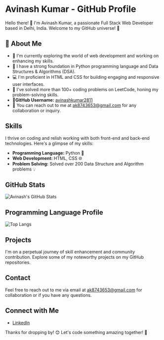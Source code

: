 # Avinash Kumar - GitHub Profile

Hello there! 👋 I'm Avinash Kumar, a passionate Full Stack Web Developer based in Delhi, India. Welcome to my GitHub universe! 🚀

## :rocket: About Me
- :telescope: I'm currently exploring the world of web development and working on enhancing my skills.
- :seedling: I have a strong foundation in Python programming language and Data Structures & Algorithms (DSA).
- :computer: I'm proficient in HTML and CSS for building engaging and responsive user interfaces.
- :brain: I've solved more than 100+ coding problems on LeetCode, honing my problem-solving skills.
- :telescope:**GitHub Username:** [avinashkumar2811](https://github.com/avinashkumar2811)
- :e-mail: You can reach out to me at [ak8743653@gmail.com](mailto:ak8743653@gmail.com) for any collaboration or inquiry.


## Skills

I thrive on coding and relish working with both front-end and back-end technologies. Here's a glimpse of my skills:

- **Programming Language:** Python 🐍
- **Web Development:** HTML, CSS 🌐
- **Problem Solving:** Solved over 200 Data Structure and Algorithm problems 💡

## GitHub Stats

![Avinash's GitHub Stats](https://github-readme-stats.vercel.app/api?username=avinashkumar2811&show_icons=true&theme=radical)

## Programming Language Profile

![Top Langs](https://github-readme-stats.vercel.app/api/top-langs/?username=avinashkumar2811&layout=compact&theme=radical)

## Projects

I'm on a perpetual journey of skill enhancement and community contribution. Explore some of my noteworthy projects on my GitHub repositories.

## Contact

Feel free to reach out to me via email at ak8743653@gmail.com for collaboration or if you have any questions.

## Connect with Me

- [LinkedIn](https://www.linkedin.com/in/avinash2811/)

Thanks for dropping by! 😊 Let's code something amazing together! 🚀
